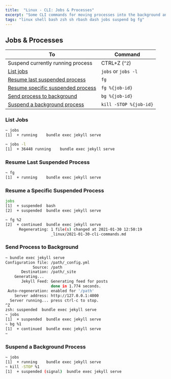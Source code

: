 ```yaml
---
title:  "Linux - CLI: Jobs & Processes"
excerpt: "Some CLI commands for moving processes into the background and back to foreground"
tags: "linux shell bash zsh sh rbash dash jobs suspend bg fg"
---
```


## Jobs & Processes

| To | Command |
|-|-|
| Suspend currently running process | CTRL+Z (`^Z`)|
| [List jobs](#list-jobs) | `jobs` or `jobs -l`|
| [Resume last suspended process](#resume-last-suspended-process) | `fg` |
| [Resume specific suspended process](#resume-a-specific-suspended-process) | `fg %{job-id}` |
| [Send process to background](#send-process-to-background) | `bg %{job-id}` |
| [Suspend a background process](#suspend-a-background-process) | `kill -STOP %{job-id}` |

### List Jobs

```bash
~ jobs
[1]  + running    bundle exec jekyll serve

~ jobs -l
[1]  + 36448 running    bundle exec jekyll serve
```

### Resume Last Suspended Process

```bash
~ fg
[1]  + running    bundle exec jekyll serve
```

### Resume a Specific Suspended Process

```bash
jobs
[1]  + suspended  bash
[2]  + suspended  bundle exec jekyll serve

~ fg %2
[2]  + continued  bundle exec jekyll serve
      Regenerating: 1 file(s) changed at 2021-01-30 12:50:19
                    _linux/2021-01-30-cli-commands.md
```

### Send Process to Background

```bash
~ bundle exec jekyll serve                                                                                                             ✔ 
Configuration file: /path/_config.yml
            Source: /path
       Destination: /path/_site
    Generating... 
       Jekyll Feed: Generating feed for posts
                    done in 1.774 seconds.
 Auto-regeneration: enabled for '/path'
    Server address: http://127.0.0.1:4000
  Server running... press ctrl-c to stop.
^Z
zsh: suspended  bundle exec jekyll serve
~ jobs
[1]  + suspended  bundle exec jekyll serve
~ bg %1
[1]  + continued  bundle exec jekyll serve
~
```

### Suspend a Background Process

```bash
~ jobs
[1]  + running    bundle exec jekyll serve
~ kill -STOP %1
[1]  + suspended (signal)  bundle exec jekyll serve             
```